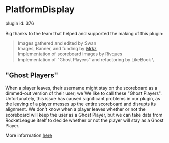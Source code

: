 # PlatformDisplay

plugin id: 376 

Big thanks to the team that helped and supported the making of this plugin:

> Images gathered and edited by Swan \
> Images, Banner, and funding by [Mrkz](https://steamcommunity.com/id/Mrkz96/) \
> Implementation of scoreboard images by Rivques \
> Implementation of "Ghost Players" and refactoring by LikeBook \

## "Ghost Players"
<p>
When a player leaves, their username might stay on the scoreboard as a dimmed-out version of their user; we We like to call these "Ghost Players". Unfortunately, this issue has caused significant problems in our plugin, as the leaving of a player messes up the entire scoreboard and disrupts its alignment. We don't know when a player leaves whether or not the scoreboard will keep the user as a Ghost Player, but we can take data from RocketLeague itself to decide whether or not the player will stay as a Ghost Player. 
</p>

More information [here](./blob/master/PlatformDisplay/GhostPlayers.md)

  
